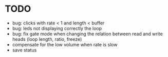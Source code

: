 # TODO

- bug: clicks with rate < 1 and length < buffer
- bug: leds not displaying correctly the loop
- bug: fix gate mode when changing the relation between read and write heads (loop length, ratio, freeze)
- compensate for the low volume when rate is slow
- save status
